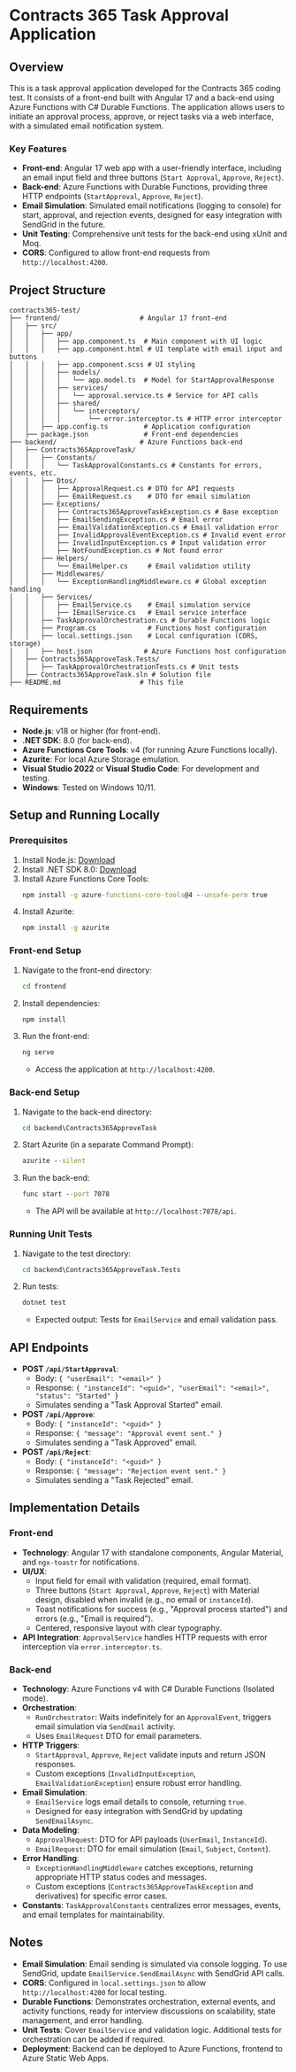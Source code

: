 # Contracts 365 Task Approval Application

## Overview
This is a task approval application developed for the Contracts 365 coding test. It consists of a front-end built with Angular 17 and a back-end using Azure Functions with C# Durable Functions. The application allows users to initiate an approval process, approve, or reject tasks via a web interface, with a simulated email notification system.

### Key Features
- **Front-end**: Angular 17 web app with a user-friendly interface, including an email input field and three buttons (`Start Approval`, `Approve`, `Reject`).
- **Back-end**: Azure Functions with Durable Functions, providing three HTTP endpoints (`StartApproval`, `Approve`, `Reject`).
- **Email Simulation**: Simulated email notifications (logging to console) for start, approval, and rejection events, designed for easy integration with SendGrid in the future.
- **Unit Testing**: Comprehensive unit tests for the back-end using xUnit and Moq.
- **CORS**: Configured to allow front-end requests from `http://localhost:4200`.

## Project Structure
```
contracts365-test/
├── frontend/                    # Angular 17 front-end
│   ├── src/
│   │   ├── app/
│   │   │   ├── app.component.ts  # Main component with UI logic
│   │   │   ├── app.component.html # UI template with email input and buttons
│   │   │   ├── app.component.scss # UI styling
│   │   │   ├── models/
│   │   │   │   └── app.model.ts  # Model for StartApprovalResponse
│   │   │   ├── services/
│   │   │   │   └── approval.service.ts # Service for API calls
│   │   │   ├── shared/
│   │   │   │   └── interceptors/
│   │   │   │       └── error.interceptor.ts # HTTP error interceptor
│   │   ├── app.config.ts         # Application configuration
│   ├── package.json              # Front-end dependencies
├── backend/                     # Azure Functions back-end
│   ├── Contracts365ApproveTask/
│   │   ├── Constants/
│   │   │   └── TaskApprovalConstants.cs # Constants for errors, events, etc.
│   │   ├── Dtos/
│   │   │   ├── ApprovalRequest.cs # DTO for API requests
│   │   │   ├── EmailRequest.cs    # DTO for email simulation
│   │   ├── Exceptions/
│   │   │   ├── Contracts365ApproveTaskException.cs # Base exception
│   │   │   ├── EmailSendingException.cs # Email error
│   │   │   ├── EmailValidationException.cs # Email validation error
│   │   │   ├── InvalidApprovalEventException.cs # Invalid event error
│   │   │   ├── InvalidInputException.cs # Input validation error
│   │   │   ├── NotFoundException.cs # Not found error
│   │   ├── Helpers/
│   │   │   └── EmailHelper.cs     # Email validation utility
│   │   ├── Middlewares/
│   │   │   └── ExceptionHandlingMiddleware.cs # Global exception handling
│   │   ├── Services/
│   │   │   ├── EmailService.cs    # Email simulation service
│   │   │   ├── IEmailService.cs   # Email service interface
│   │   ├── TaskApprovalOrchestration.cs # Durable Functions logic
│   │   ├── Program.cs             # Functions host configuration
│   │   ├── local.settings.json    # Local configuration (CORS, storage)
│   │   ├── host.json             # Azure Functions host configuration
│   ├── Contracts365ApproveTask.Tests/
│   │   ├── TaskApprovalOrchestrationTests.cs # Unit tests
│   ├── Contracts365ApproveTask.sln # Solution file
├── README.md                    # This file
```

## Requirements
- **Node.js**: v18 or higher (for front-end).
- **.NET SDK**: 8.0 (for back-end).
- **Azure Functions Core Tools**: v4 (for running Azure Functions locally).
- **Azurite**: For local Azure Storage emulation.
- **Visual Studio 2022** or **Visual Studio Code**: For development and testing.
- **Windows**: Tested on Windows 10/11.

## Setup and Running Locally

### Prerequisites
1. Install Node.js: [Download](https://nodejs.org)
2. Install .NET SDK 8.0: [Download](https://dotnet.microsoft.com/download)
3. Install Azure Functions Core Tools:
   ```cmd
   npm install -g azure-functions-core-tools@4 --unsafe-perm true
   ```
4. Install Azurite:
   ```cmd
   npm install -g azurite
   ```

### Front-end Setup
1. Navigate to the front-end directory:
   ```cmd
   cd frontend
   ```
2. Install dependencies:
   ```cmd
   npm install
   ```
3. Run the front-end:
   ```cmd
   ng serve
   ```
   - Access the application at `http://localhost:4200`.

### Back-end Setup
1. Navigate to the back-end directory:
   ```cmd
   cd backend\Contracts365ApproveTask
   ```
2. Start Azurite (in a separate Command Prompt):
   ```cmd
   azurite --silent
   ```
3. Run the back-end:
   ```cmd
   func start --port 7078
   ```
   - The API will be available at `http://localhost:7078/api`.

### Running Unit Tests
1. Navigate to the test directory:
   ```cmd
   cd backend\Contracts365ApproveTask.Tests
   ```
2. Run tests:
   ```cmd
   dotnet test
   ```
   - Expected output: Tests for `EmailService` and email validation pass.

## API Endpoints
- **POST `/api/StartApproval`**:
  - Body: `{ "userEmail": "<email>" }`
  - Response: `{ "instanceId": "<guid>", "userEmail": "<email>", "status": "Started" }`
  - Simulates sending a "Task Approval Started" email.
- **POST `/api/Approve`**:
  - Body: `{ "instanceId": "<guid>" }`
  - Response: `{ "message": "Approval event sent." }`
  - Simulates sending a "Task Approved" email.
- **POST `/api/Reject`**:
  - Body: `{ "instanceId": "<guid>" }`
  - Response: `{ "message": "Rejection event sent." }`
  - Simulates sending a "Task Rejected" email.

## Implementation Details
### Front-end
- **Technology**: Angular 17 with standalone components, Angular Material, and `ngx-toastr` for notifications.
- **UI/UX**:
  - Input field for email with validation (required, email format).
  - Three buttons (`Start Approval`, `Approve`, `Reject`) with Material design, disabled when invalid (e.g., no email or `instanceId`).
  - Toast notifications for success (e.g., "Approval process started") and errors (e.g., "Email is required").
  - Centered, responsive layout with clear typography.
- **API Integration**: `ApprovalService` handles HTTP requests with error interception via `error.interceptor.ts`.

### Back-end
- **Technology**: Azure Functions v4 with C# Durable Functions (Isolated mode).
- **Orchestration**:
  - `RunOrchestrator`: Waits indefinitely for an `ApprovalEvent`, triggers email simulation via `SendEmail` activity.
  - Uses `EmailRequest` DTO for email parameters.
- **HTTP Triggers**:
  - `StartApproval`, `Approve`, `Reject` validate inputs and return JSON responses.
  - Custom exceptions (`InvalidInputException`, `EmailValidationException`) ensure robust error handling.
- **Email Simulation**:
  - `EmailService` logs email details to console, returning `true`.
  - Designed for easy integration with SendGrid by updating `SendEmailAsync`.
- **Data Modeling**:
  - `ApprovalRequest`: DTO for API payloads (`UserEmail`, `InstanceId`).
  - `EmailRequest`: DTO for email simulation (`Email`, `Subject`, `Content`).
- **Error Handling**:
  - `ExceptionHandlingMiddleware` catches exceptions, returning appropriate HTTP status codes and messages.
  - Custom exceptions (`Contracts365ApproveTaskException` and derivatives) for specific error cases.
- **Constants**: `TaskApprovalConstants` centralizes error messages, events, and email templates for maintainability.

## Notes
- **Email Simulation**: Email sending is simulated via console logging. To use SendGrid, update `EmailService.SendEmailAsync` with SendGrid API calls.
- **CORS**: Configured in `local.settings.json` to allow `http://localhost:4200` for local testing.
- **Durable Functions**: Demonstrates orchestration, external events, and activity functions, ready for interview discussions on scalability, state management, and error handling.
- **Unit Tests**: Cover `EmailService` and validation logic. Additional tests for orchestration can be added if required.
- **Deployment**: Backend can be deployed to Azure Functions, frontend to Azure Static Web Apps.